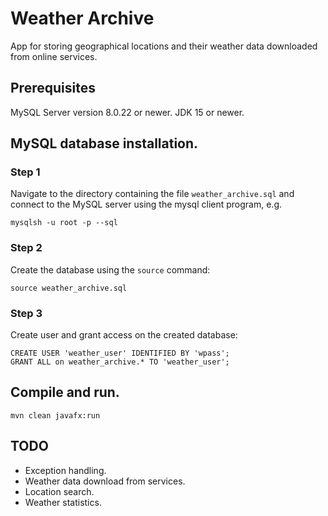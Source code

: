 # Weather Archive

App for storing geographical locations and their weather data downloaded from online services.

## Prerequisites

MySQL Server version 8.0.22 or newer.
JDK 15 or newer.

## MySQL database installation.

### Step 1

Navigate to the directory containing the file `weather_archive.sql` and connect to the MySQL server using the mysql client program, e.g.
```
mysqlsh -u root -p --sql
```

### Step 2

Create the database using the `source` command:
```
source weather_archive.sql
```

### Step 3

Create user and grant access on the created database:
```
CREATE USER 'weather_user' IDENTIFIED BY 'wpass';
GRANT ALL on weather_archive.* TO 'weather_user';
```

## Compile and run.
```
mvn clean javafx:run
```

## TODO

* Exception handling.
* Weather data download from services.
* Location search.
* Weather statistics.
